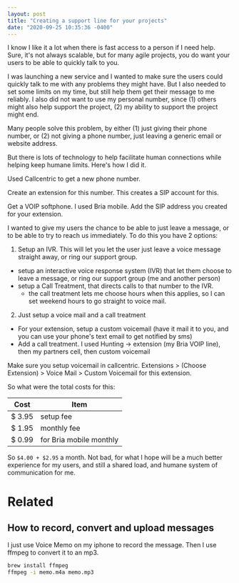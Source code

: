 ```yaml
---
layout: post
title: "Creating a support line for your projects"
date: "2020-09-25 10:35:36 -0400"
---
```


I know I like it a lot when there is fast access to a person if I need help. Sure, it's not always scalable, but for many agile projects, you do want your users to be able to quickly talk to you. 

I was launching a new service and I wanted to make sure the users could quickly talk to me with any problems they might have. But I also needed to set some limits on my time, but still help them get their message to me reliably. I also did not want to use my personal number, since (1) others might also help support the project, (2) my ability to support the project might end.

Many people solve this problem, by either (1) just giving their phone number, or (2) not giving a phone number, just leaving a generic email or website address.

But there is lots of technology to help facilitate human connections while helping keep humane limits. Here's how I did it.

Used Callcentric to get a new phone number.

Create an extension for this number. This creates a SIP account for this.

Get a VOIP softphone. I used Bria mobile. Add the SIP address you created for your extension.

I wanted to give my users the chance to be able to just leave a message, or to be able to try to reach us immediately. To do this you have 2 options:

1. Setup an IVR. This will let you let the user just leave a voice message straight away, or ring our support group.
  * setup an interactive voice response system (IVR) that let them choose to leave a message, or ring our support group (me and another person)
  * setup a Call Treatment, that directs calls to that number to the IVR.
    * the call treatment lets me choose hours when this applies, so I can set weekend hours to go straight to voice mail.
2. Just setup a voice mail and a call treatment
  * For your extension, setup a custom voicemail (have it mail it to you, and you can use your phone's text email to get notified by sms)
  * Add a call treatment. I used Hunting -> extension (my Bria VOIP line), then my partners cell, then custom voicemail

Make sure you setup voicemail in callcentric. Extensions > (Choose Extension) > Voice Mail > Custom Voicemail for this extension.

So what were the total costs for this:

| Cost   | Item                    |
| ------ | ----------------------- |
| $ 3.95 | setup fee               |
| $ 1.95 | monthly fee             |
| $ 0.99 | for Bria mobile monthly |

So `$4.00 + $2.95` a month. Not bad, for what I hope will be a much better experience for my users, and still a shared load, and humane system of communication for me.

# Related

## How to record, convert and upload messages

I just use Voice Memo on my iphone to record the message. Then I use ffmpeg to convert it to an mp3.

```sh
brew install ffmpeg
ffmpeg -i memo.m4a memo.mp3
```



